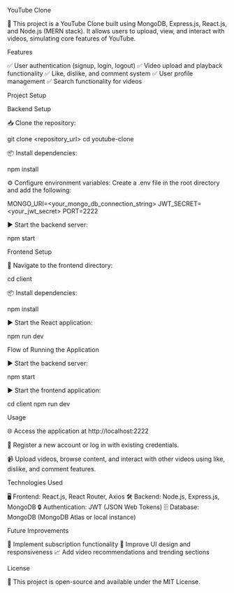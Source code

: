 YouTube Clone

🚀 This project is a YouTube Clone built using MongoDB, Express.js, React.js, and Node.js (MERN stack). It allows users to upload, view, and interact with videos, simulating core features of YouTube.

Features

✅ User authentication (signup, login, logout)
✅ Video upload and playback functionality
✅ Like, dislike, and comment system
✅ User profile management
✅ Search functionality for videos

Project Setup

Backend Setup

📥 Clone the repository:

git clone <repository_url>
cd youtube-clone

📦 Install dependencies:

npm install

⚙️ Configure environment variables:
Create a .env file in the root directory and add the following:

MONGO_URI=<your_mongo_db_connection_string>
JWT_SECRET=<your_jwt_secret>
PORT=2222

▶️ Start the backend server:

npm start

Frontend Setup

📂 Navigate to the frontend directory:

cd client

📦 Install dependencies:

npm install

▶️ Start the React application:

npm run dev

Flow of Running the Application

▶️ Start the backend server:

npm start

▶️ Start the frontend application:

cd client
npm run dev

Usage

🌐 Access the application at http://localhost:2222

🔐 Register a new account or log in with existing credentials.

📹 Upload videos, browse content, and interact with other videos using like, dislike, and comment features.

Technologies Used

🖥️ Frontend: React.js, React Router, Axios
🛠️ Backend: Node.js, Express.js, MongoDB
🔒 Authentication: JWT (JSON Web Tokens)
🗄️ Database: MongoDB (MongoDB Atlas or local instance)

Future Improvements

📌 Implement subscription functionality
🎨 Improve UI design and responsiveness
📈 Add video recommendations and trending sections

License

📜 This project is open-source and available under the MIT License.


